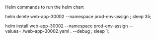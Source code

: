 
Helm commands to run the helm chart

helm delete  web-app-30002 --namespace prod-env-assign ; sleep 35;

helm install web-app-30002  --namespace prod-env-assign --values=./web-app-30002.yaml . --debug ; sleep 1;
